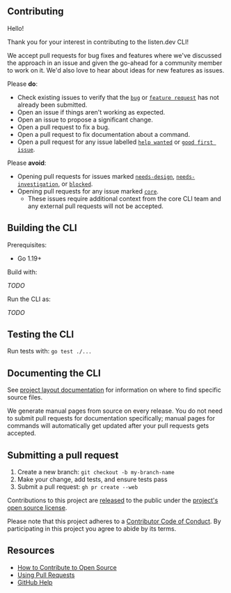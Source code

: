 ## Contributing

Hello!

Thank you for your interest in contributing to the listen.dev CLI!

We accept pull requests for bug fixes and features where we've discussed the approach in an issue and given the go-ahead for a community member to work on it. We'd also love to hear about ideas for new features as issues.

Please **do**:

- Check existing issues to verify that the [`bug`][bug issues] or [`feature request`][feature request issues] has not already been submitted.
- Open an issue if things aren't working as expected.
- Open an issue to propose a significant change.
- Open a pull request to fix a bug.
- Open a pull request to fix documentation about a command.
- Open a pull request for any issue labelled [`help wanted`][hw] or [`good first issue`][gfi].

Please **avoid**:

- Opening pull requests for issues marked [`needs-design`][needs design], [`needs-investigation`][needs investigation], or [`blocked`][blocked].
- Opening pull requests for any issue marked [`core`][core].
  - These issues require additional context from the core CLI team and any external pull requests will not be accepted.

## Building the CLI

Prerequisites:

- Go 1.19+

Build with:

_TODO_

Run the CLI as:

_TODO_

## Testing the CLI

Run tests with: `go test ./...`

## Documenting the CLI

See [project layout documentation](../docs/project-layout.md) for information on where to find specific source files.

We generate manual pages from source on every release. You do not need to submit pull requests for documentation specifically; manual pages for commands will automatically get updated after your pull requests gets accepted.

## Submitting a pull request

1. Create a new branch: `git checkout -b my-branch-name`
1. Make your change, add tests, and ensure tests pass
1. Submit a pull request: `gh pr create --web`

Contributions to this project are [released][legal] to the public under the [project's open source license][license].

Please note that this project adheres to a [Contributor Code of Conduct][code-of-conduct]. By participating in this project you agree to abide by its terms.

## Resources

- [How to Contribute to Open Source][]
- [Using Pull Requests][]
- [GitHub Help][]

[bug issues]: https://github.com/listendev/lstn/issues?q=is%3Aopen+is%3Aissue+label%3Abug
[feature request issues]: https://github.com/listendev/lstn/issues?q=is%3Aopen+is%3Aissue+label%3Aenhancement
[hw]: https://github.com/listendev/lstn/issues?q=is%3Aopen+is%3Aissue+label%3A"help+wanted"
[blocked]: https://github.com/listendev/lstn/issues?q=is%3Aopen+is%3Aissue+label%3Ablocked
[needs design]: https://github.com/listendev/lstn/issues?q=is%3Aopen+is%3Aissue+label%3A"needs+design"
[needs investigation]: https://github.com/listendev/lstn/issues?q=is%3Aopen+is%3Aissue+label%3A"needs+investigation"
[gfi]: https://github.com/listendev/lstn/issues?q=is%3Aopen+is%3Aissue+label%3A"good+first+issue"
[core]: https://github.com/listendev/lstn/issues?q=is%3Aopen+is%3Aissue+label%3Acore
[legal]: https://docs.github.com/en/free-pro-team@latest/github/site-policy/github-terms-of-service#6-contributions-under-repository-license
[license]: ../LICENSE
[code-of-conduct]: ./CODE_OF_CONDUCT.md
[how to contribute to open source]: https://opensource.guide/how-to-contribute/
[using pull requests]: https://docs.github.com/en/free-pro-team@latest/github/collaborating-with-issues-and-pull-requests/about-pull-requests
[github help]: https://docs.github.com/
